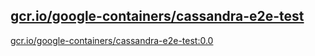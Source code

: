 
[gcr.io/google-containers/cassandra-e2e-test](https://hub.docker.com/r/anjia0532/google-containers.cassandra-e2e-test/tags/)
-----


[gcr.io/google-containers/cassandra-e2e-test:0.0](https://hub.docker.com/r/anjia0532/google-containers.cassandra-e2e-test/tags/)


